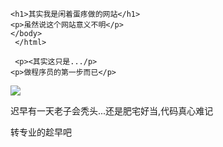 <!DOCTYPE html>
<html>
  <head>
    <meta charset="utf-8">
    <title>做网站测试(huangmintao.io)</title>
    </head>
  <body>
    
    <h1>其实我是闲着蛋疼做的网站</h1>
    <p>虽然说这个网站意义不明</p>
    </body>
     </html>
     
     <p><其实这只是.../p>
    <p>做程序员的第一步而已</p>
    
<image src="20170728111134581.jpg"/>

<p>迟早有一天老子会秃头...还是肥宅好当,代码真心难记</p>

<p>转专业的趁早吧</p>
